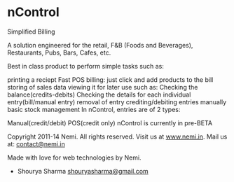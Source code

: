 # nControl
Simplified Billing

A solution engineered for the retail, F&B (Foods and Beverages), Restaurants, Pubs, Bars, Cafes, etc.

Best in class product to perform simple tasks such as:

printing a reciept
Fast POS billing: just click and add products to the bill
storing of sales data
viewing it for later use such as:
    Checking the balance(credits-debits)
    Checking the details for each individual entry(bill/manual entry)
    removal of entry
crediting/debiting entries manually
basic stock management
In nControl, entries are of 2 types:

Manual(credit/debit)
POS(credit only)
nControl is currently in pre-BETA

Copyright 2011-14 Nemi. All rights reserved. Visit us at www.nemi.in. Mail us at: contact@nemi.in

Made with love for web technologies by Nemi.

- Shourya Sharma
shouryasharma@gmail.com
